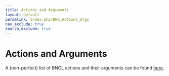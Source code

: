 ```yaml
---
title: Actions and Arguments
layout: default
permalink: index.php/BNG_Actions_Args
nav_exclude: true
search_exclude: true
---
```


# Actions and Arguments
A (non-perfect) list of BNGL actions and their arguments can be found [here](https://docs.google.com/spreadsheets/d/1Co0bPgMmOyAFxbYnGCmwKzoEsY2aUCMtJXQNpQCEUag/).